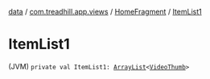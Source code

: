 [data](../../index.md) / [com.treadhill.app.views](../index.md) / [HomeFragment](index.md) / [ItemList1](./-item-list1.md)

# ItemList1

(JVM) `private val ItemList1: `[`ArrayList`](https://kotlinlang.org/api/latest/jvm/stdlib/kotlin.collections/-array-list/index.html)`<`[`VideoThumb`](../../com.treadhill.app.data-types/-video-thumb/index.md)`>`